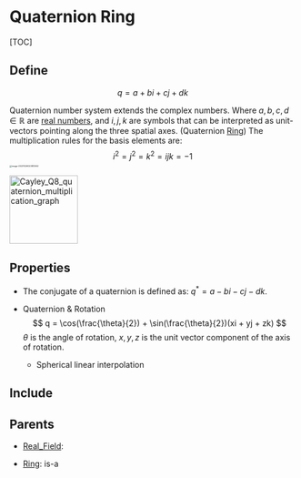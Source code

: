 # Quaternion Ring

[TOC]

## Define

$$
q = a + b i + c j + d k
$$

Quaternion number system extends the complex numbers. Where $a, b, c, d \in \mathbb R$ are [real numbers](./Real_Field.md), and $i, j, k$ are symbols that can be interpreted as unit-vectors pointing along the three spatial axes. (Quaternion [Ring](./Ring.md)) The multiplication rules for the basis elements are:
$$
i^2 = j^2 = k^2 = ijk = -1
$$
<img src="assets/image-20231026023813592.png" alt="image-20231026023813592" style="zoom:25%;" />

<img src="assets/Cayley_Q8_quaternion_multiplication_graph.svg" alt="Cayley_Q8_quaternion_multiplication_graph" style="width:120px;" />

## Properties

- The conjugate of a quaternion is defined as: $q^* = a - b i - c j - d k$.

- Quaternion & Rotation
  $$
  q = \cos(\frac{\theta}{2}) + \sin(\frac{\theta}{2})(xi + yj + zk)
  $$
  $\theta$ is the angle of rotation, $x, y, z$ is the unit vector component of the axis of rotation.

  - Spherical linear interpolation

## Include

## Parents

- [Real_Field](./Real_Field.md): 

- [Ring](./Ring.md): is-a

